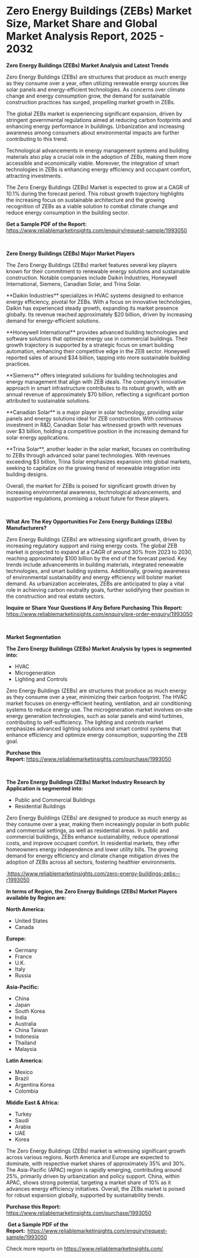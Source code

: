 <p><h1>Zero Energy Buildings (ZEBs) Market Size, Market Share and Global Market Analysis Report, 2025 - 2032</h1></p><p><strong>Zero Energy Buildings (ZEBs) Market Analysis and Latest Trends</strong></p>
<p><p>Zero Energy Buildings (ZEBs) are structures that produce as much energy as they consume over a year, often utilizing renewable energy sources like solar panels and energy-efficient technologies. As concerns over climate change and energy consumption grow, the demand for sustainable construction practices has surged, propelling market growth in ZEBs. </p><p>The global ZEBs market is experiencing significant expansion, driven by stringent governmental regulations aimed at reducing carbon footprints and enhancing energy performance in buildings. Urbanization and increasing awareness among consumers about environmental impacts are further contributing to this trend. </p><p>Technological advancements in energy management systems and building materials also play a crucial role in the adoption of ZEBs, making them more accessible and economically viable. Moreover, the integration of smart technologies in ZEBs is enhancing energy efficiency and occupant comfort, attracting investments. </p><p>The Zero Energy Buildings (ZEBs) Market is expected to grow at a CAGR of 10.1% during the forecast period. This robust growth trajectory highlights the increasing focus on sustainable architecture and the growing recognition of ZEBs as a viable solution to combat climate change and reduce energy consumption in the building sector.</p></p>
<p><strong>Get a Sample PDF of the Report:&nbsp;</strong> <a href="https://www.reliablemarketinsights.com/enquiry/request-sample/1993050?utm_campaign=2010&utm_medium=2&utm_source=Github&utm_content=ia&utm_term=10022025&utm_id=zero-energy-buildings-zebs">https://www.reliablemarketinsights.com/enquiry/request-sample/1993050</a></p>
<p>&nbsp;</p>
<p><strong>Zero Energy Buildings (ZEBs) Major Market Players</strong></p>
<p><p>The Zero Energy Buildings (ZEBs) market features several key players known for their commitment to renewable energy solutions and sustainable construction. Notable companies include Daikin Industries, Honeywell International, Siemens, Canadian Solar, and Trina Solar.</p><p>**Daikin Industries** specializes in HVAC systems designed to enhance energy efficiency, pivotal for ZEBs. With a focus on innovative technologies, Daikin has experienced steady growth, expanding its market presence globally. Its revenue reached approximately $20 billion, driven by increasing demand for energy-efficient solutions.</p><p>**Honeywell International** provides advanced building technologies and software solutions that optimize energy use in commercial buildings. Their growth trajectory is supported by a strategic focus on smart building automation, enhancing their competitive edge in the ZEB sector. Honeywell reported sales of around $34 billion, tapping into more sustainable building practices.</p><p>**Siemens** offers integrated solutions for building technologies and energy management that align with ZEB ideals. The company’s innovative approach in smart infrastructure contributes to its robust growth, with an annual revenue of approximately $70 billion, reflecting a significant portion attributed to sustainable solutions.</p><p>**Canadian Solar** is a major player in solar technology, providing solar panels and energy solutions ideal for ZEB construction. With continuous investment in R&D, Canadian Solar has witnessed growth with revenues over $3 billion, holding a competitive position in the increasing demand for solar energy applications.</p><p>**Trina Solar**, another leader in the solar market, focuses on contributing to ZEBs through advanced solar panel technologies. With revenues exceeding $3 billion, Trina Solar emphasizes expansion into global markets, seeking to capitalize on the growing trend of renewable integration into building designs.</p><p>Overall, the market for ZEBs is poised for significant growth driven by increasing environmental awareness, technological advancements, and supportive regulations, promising a robust future for these players.</p></p>
<p>&nbsp;</p>
<p><strong>What Are The Key Opportunities For Zero Energy Buildings (ZEBs) Manufacturers?</strong></p>
<p><p>Zero Energy Buildings (ZEBs) are witnessing significant growth, driven by increasing regulatory support and rising energy costs. The global ZEB market is projected to expand at a CAGR of around 30% from 2023 to 2030, reaching approximately $100 billion by the end of the forecast period. Key trends include advancements in building materials, integrated renewable technologies, and smart building systems. Additionally, growing awareness of environmental sustainability and energy efficiency will bolster market demand. As urbanization accelerates, ZEBs are anticipated to play a vital role in achieving carbon neutrality goals, further solidifying their position in the construction and real estate sectors.</p></p>
<p><strong>Inquire or Share Your Questions If Any Before Purchasing This Report:</strong> <a href="https://www.reliablemarketinsights.com/enquiry/pre-order-enquiry/1993050?utm_campaign=2010&utm_medium=2&utm_source=Github&utm_content=ia&utm_term=10022025&utm_id=zero-energy-buildings-zebs">https://www.reliablemarketinsights.com/enquiry/pre-order-enquiry/1993050</a></p>
<p>&nbsp;</p>
<p><strong>Market Segmentation</strong></p>
<p><strong>The Zero Energy Buildings (ZEBs) Market Analysis by types is segmented into:</strong></p>
<p><ul><li>HVAC</li><li>Microgeneration</li><li>Lighting and Controls</li></ul></p>
<p><p>Zero Energy Buildings (ZEBs) are structures that produce as much energy as they consume over a year, minimizing their carbon footprint. The HVAC market focuses on energy-efficient heating, ventilation, and air conditioning systems to reduce energy use. The microgeneration market involves on-site energy generation technologies, such as solar panels and wind turbines, contributing to self-sufficiency. The lighting and controls market emphasizes advanced lighting solutions and smart control systems that enhance efficiency and optimize energy consumption, supporting the ZEB goal.</p></p>
<p><strong>Purchase this Report:&nbsp;</strong><a href="https://www.reliablemarketinsights.com/purchase/1993050?utm_campaign=2010&utm_medium=2&utm_source=Github&utm_content=ia&utm_term=10022025&utm_id=zero-energy-buildings-zebs">https://www.reliablemarketinsights.com/purchase/1993050</a></p>
<p>&nbsp;</p>
<p><strong>The Zero Energy Buildings (ZEBs) Market Industry Research by Application is segmented into:</strong></p>
<p><ul><li>Public and Commercial Buildings</li><li>Residential Buildings</li></ul></p>
<p><p>Zero Energy Buildings (ZEBs) are designed to produce as much energy as they consume over a year, making them increasingly popular in both public and commercial settings, as well as residential areas. In public and commercial buildings, ZEBs enhance sustainability, reduce operational costs, and improve occupant comfort. In residential markets, they offer homeowners energy independence and lower utility bills. The growing demand for energy efficiency and climate change mitigation drives the adoption of ZEBs across all sectors, fostering healthier environments.</p></p>
<p><a href="https://www.reliablemarketinsights.com/zero-energy-buildings-zebs--r1993050?utm_campaign=2010&utm_medium=2&utm_source=Github&utm_content=ia&utm_term=10022025&utm_id=zero-energy-buildings-zebs">&nbsp;https://www.reliablemarketinsights.com/zero-energy-buildings-zebs--r1993050</a></p>
<p><strong>In terms of Region, the Zero Energy Buildings (ZEBs) Market Players available by Region are:</strong></p>
<p>
    <p> <strong> North America: </strong>
        <ul>
            <li>United States</li>
            <li>Canada</li>
        </ul>
        </p> 
    <p> <strong> Europe: </strong>
        <ul>
            <li>Germany</li>
            <li>France</li>
            <li>U.K.</li>
            <li>Italy</li>
            <li>Russia</li>
        </ul>
        </p> 
    <p> <strong> Asia-Pacific: </strong>
        <ul>
            <li>China</li>
            <li>Japan</li>
            <li>South Korea</li>
            <li>India</li>
            <li>Australia</li>
            <li>China Taiwan</li>
            <li>Indonesia</li>
            <li>Thailand</li>
            <li>Malaysia</li>
        </ul>
        </p> 
    <p> <strong> Latin America: </strong>
        <ul>
            <li>Mexico</li>
            <li>Brazil</li>
            <li>Argentina Korea</li>
            <li>Colombia</li>
        </ul>
        </p> 
    <p> <strong> Middle East & Africa: </strong>
        <ul>
            <li>Turkey</li>
            <li>Saudi</li>
            <li>Arabia</li>
            <li>UAE</li>
            <li>Korea</li>
        </ul>
    </p>
    </p>
<p><p>The Zero Energy Buildings (ZEBs) market is witnessing significant growth across various regions. North America and Europe are expected to dominate, with respective market shares of approximately 35% and 30%. The Asia-Pacific (APAC) region is rapidly emerging, contributing around 25%, primarily driven by urbanization and policy support. China, within APAC, shows strong potential, targeting a market share of 10% as it advances energy efficiency initiatives. Overall, the ZEBs market is poised for robust expansion globally, supported by sustainability trends.</p></p>
<p><strong>Purchase this Report: </strong><a href="https://www.reliablemarketinsights.com/purchase/1993050?utm_campaign=2010&utm_medium=2&utm_source=Github&utm_content=ia&utm_term=10022025&utm_id=zero-energy-buildings-zebs">https://www.reliablemarketinsights.com/purchase/1993050</a></p>
<p>&nbsp;<strong>Get a Sample PDF of the Report:&nbsp;&nbsp;</strong><a href="https://www.reliablemarketinsights.com/enquiry/request-sample/1993050?utm_campaign=2010&utm_medium=2&utm_source=Github&utm_content=ia&utm_term=10022025&utm_id=zero-energy-buildings-zebs">https://www.reliablemarketinsights.com/enquiry/request-sample/1993050</a></p>
<p><strong></strong></p>
<p>Check more reports on <a href="https://www.reliablemarketinsights.com/?utm_campaign=2010&utm_medium=2&utm_source=Github&utm_content=ia&utm_term=10022025&utm_id=zero-energy-buildings-zebs">https://www.reliablemarketinsights.com/</a></p>